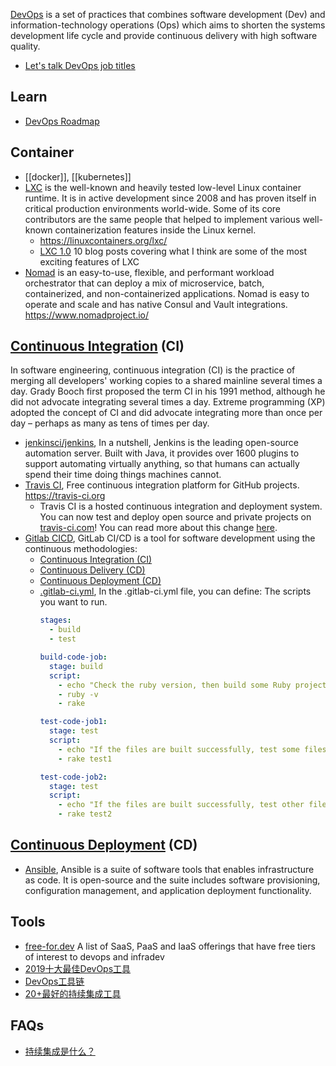 [DevOps](https://en.wikipedia.org/wiki/DevOps) is a set of practices that combines software development (Dev) and information-technology operations (Ops) which aims to shorten the systems development life cycle and provide continuous delivery with high software quality.



- [Let's talk DevOps job titles](https://mattouille.com/articles/2018-06/lets-talk-devops-job-titles/)



## Learn
- [DevOps Roadmap](https://github.com/kamranahmedse/developer-roadmap#devops-roadmap)



## Container
- [[docker]], [[kubernetes]]
- [LXC](https://github.com/lxc/lxc) is the well-known and heavily tested low-level Linux container runtime. It is in active development since 2008 and has proven itself in critical production environments world-wide. Some of its core contributors are the same people that helped to implement various well-known containerization features inside the Linux kernel.
  - https://linuxcontainers.org/lxc/
  - [LXC 1.0](https://stgraber.org/2013/12/20/lxc-1-0-blog-post-series/) 10 blog posts covering what I think are some of the most exciting features of LXC
- [Nomad](https://github.com/hashicorp/nomad) is an easy-to-use, flexible, and performant workload orchestrator that can deploy a mix of microservice, batch, containerized, and non-containerized applications. Nomad is easy to operate and scale and has native Consul and Vault integrations. https://www.nomadproject.io/



## [Continuous Integration](https://en.wikipedia.org/wiki/Continuous_integration) (CI)
In software engineering, continuous integration (CI) is the practice of merging all developers' working copies to a shared mainline several times a day. Grady Booch first proposed the term CI in his 1991 method, although he did not advocate integrating several times a day. Extreme programming (XP) adopted the concept of CI and did advocate integrating more than once per day – perhaps as many as tens of times per day.
- [jenkinsci/jenkins](https://github.com/jenkinsci/jenkins), In a nutshell, Jenkins is the leading open-source automation server. Built with Java, it provides over 1600 plugins to support automating virtually anything, so that humans can actually spend their time doing things machines cannot.
- [Travis CI](https://github.com/travis-ci/travis-ci), Free continuous integration platform for GitHub projects. https://travis-ci.org
  - Travis CI is a hosted continuous integration and deployment system. You can now test and deploy open source and private projects on [travis-ci.com](https://travis-ci.com/)! You can read more about this change [here](https://blog.travis-ci.com/2018-05-02-open-source-projects-on-travis-ci-com-with-github-apps).
- [Gitlab CICD](https://docs.gitlab.com/ee/ci/), GitLab CI/CD is a tool for software development using the continuous methodologies:
  - [Continuous Integration (CI)](https://docs.gitlab.com/ee/ci/introduction/index.html#continuous-integration)
  - [Continuous Delivery (CD)](https://docs.gitlab.com/ee/ci/introduction/index.html#continuous-delivery)
  - [Continuous Deployment (CD)](https://docs.gitlab.com/ee/ci/introduction/index.html#continuous-deployment)
  - [.gitlab-ci.yml](https://docs.gitlab.com/ee/ci/yaml/gitlab_ci_yaml.html), 
    In the .gitlab-ci.yml file, you can define:
    The scripts you want to run.
    ```yml
    stages:
      - build
      - test

    build-code-job:
      stage: build
      script:
        - echo "Check the ruby version, then build some Ruby project files:"
        - ruby -v
        - rake

    test-code-job1:
      stage: test
      script:
        - echo "If the files are built successfully, test some files with one command:"
        - rake test1

    test-code-job2:
      stage: test
      script:
        - echo "If the files are built successfully, test other files with a different command:"
        - rake test2
    ```

## [Continuous Deployment](https://en.wikipedia.org/wiki/Continuous_deployment) (CD)
- [Ansible](./ansible.md), Ansible is a suite of software tools that enables infrastructure as code. It is open-source and the suite includes software provisioning, configuration management, and application deployment functionality.

## Tools
- [free-for.dev](https://github.com/ripienaar/free-for-dev) A list of SaaS, PaaS and IaaS offerings that have free tiers of interest to devops and infradev 
- [2019十大最佳DevOps工具](http://dockone.io/article/8507)
- [DevOps工具链](https://www.cnblogs.com/fadewalk/p/10808436.html)
- [20+最好的持续集成工具](https://cloud.tencent.com/developer/article/1438822)



## FAQs
- [持续集成是什么？](http://www.ruanyifeng.com/blog/2015/09/continuous-integration.html)
